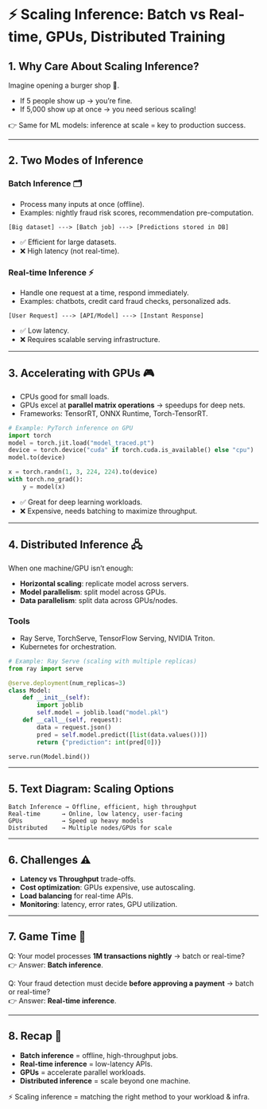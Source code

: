 # ⚡ Scaling Inference: Batch vs Real-time, GPUs, Distributed Training  

## 1. Why Care About Scaling Inference?  

Imagine opening a burger shop 🍔.  
- If 5 people show up → you’re fine.  
- If 5,000 show up at once → you need serious scaling!  

👉 Same for ML models: inference at scale = key to production success.  

---  

## 2. Two Modes of Inference  

### Batch Inference 🗂️  
- Process many inputs at once (offline).  
- Examples: nightly fraud risk scores, recommendation pre-computation.  

```
[Big dataset] ---> [Batch job] ---> [Predictions stored in DB]
```  

- ✅ Efficient for large datasets.  
- ❌ High latency (not real-time).  

### Real-time Inference ⚡  
- Handle one request at a time, respond immediately.  
- Examples: chatbots, credit card fraud checks, personalized ads.  

```
[User Request] ---> [API/Model] ---> [Instant Response]
```  

- ✅ Low latency.  
- ❌ Requires scalable serving infrastructure.  

---  

## 3. Accelerating with GPUs 🎮  

- CPUs good for small loads.  
- GPUs excel at **parallel matrix operations** → speedups for deep nets.  
- Frameworks: TensorRT, ONNX Runtime, Torch-TensorRT.  

```python
# Example: PyTorch inference on GPU
import torch
model = torch.jit.load("model_traced.pt")
device = torch.device("cuda" if torch.cuda.is_available() else "cpu")
model.to(device)

x = torch.randn(1, 3, 224, 224).to(device)
with torch.no_grad():
    y = model(x)
```  

- ✅ Great for deep learning workloads.  
- ❌ Expensive, needs batching to maximize throughput.  

---  

## 4. Distributed Inference 🖧  

When one machine/GPU isn’t enough:  
- **Horizontal scaling**: replicate model across servers.  
- **Model parallelism**: split model across GPUs.  
- **Data parallelism**: split data across GPUs/nodes.  

### Tools  
- Ray Serve, TorchServe, TensorFlow Serving, NVIDIA Triton.  
- Kubernetes for orchestration.  

```python
# Example: Ray Serve (scaling with multiple replicas)
from ray import serve

@serve.deployment(num_replicas=3)
class Model:
    def __init__(self):
        import joblib
        self.model = joblib.load("model.pkl")
    def __call__(self, request):
        data = request.json()
        pred = self.model.predict([list(data.values())])
        return {"prediction": int(pred[0])}

serve.run(Model.bind())
```  

---  

## 5. Text Diagram: Scaling Options  

```
Batch Inference → Offline, efficient, high throughput  
Real-time      → Online, low latency, user-facing  
GPUs           → Speed up heavy models  
Distributed    → Multiple nodes/GPUs for scale  
```  

---  

## 6. Challenges ⚠️  

- **Latency vs Throughput** trade-offs.  
- **Cost optimization**: GPUs expensive, use autoscaling.  
- **Load balancing** for real-time APIs.  
- **Monitoring**: latency, error rates, GPU utilization.  

---  

## 7. Game Time 🎲  

Q: Your model processes **1M transactions nightly** → batch or real-time?  
👉 Answer: **Batch inference**.  

Q: Your fraud detection must decide **before approving a payment** → batch or real-time?  
👉 Answer: **Real-time inference**.  

---  

## 8. Recap 🎉  

- **Batch inference** = offline, high-throughput jobs.  
- **Real-time inference** = low-latency APIs.  
- **GPUs** = accelerate parallel workloads.  
- **Distributed inference** = scale beyond one machine.  

⚡ Scaling inference = matching the right method to your workload & infra.  
